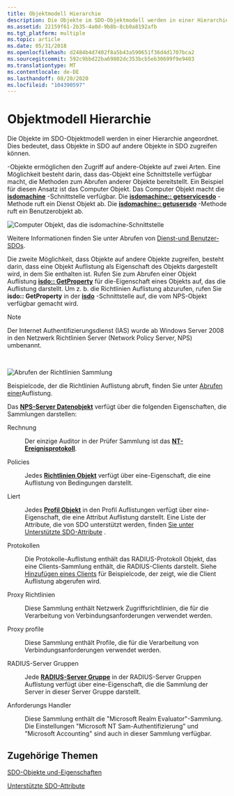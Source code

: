 ```yaml
---
title: Objektmodell Hierarchie
description: Die Objekte im SDO-Objektmodell werden in einer Hierarchie angeordnet. Dies bedeutet, dass Objekte in SDO auf andere Objekte in SDO zugreifen können.
ms.assetid: 22159f61-2b35-4a0d-9b8b-8cb0a8192afb
ms.tgt_platform: multiple
ms.topic: article
ms.date: 05/31/2018
ms.openlocfilehash: d2484b4d7402f8a5b43a590651f36d4d1707bca2
ms.sourcegitcommit: 592c9bbd22ba69802dc353bcb5eb30699f9e9403
ms.translationtype: MT
ms.contentlocale: de-DE
ms.lasthandoff: 08/20/2020
ms.locfileid: "104390597"
---
```

# <a name="object-model-hierarchy"></a>Objektmodell Hierarchie

Die Objekte im SDO-Objektmodell werden in einer Hierarchie angeordnet. Dies bedeutet, dass Objekte in SDO auf andere Objekte in SDO zugreifen können.

-Objekte ermöglichen den Zugriff auf andere-Objekte auf zwei Arten. Eine Möglichkeit besteht darin, dass das-Objekt eine Schnittstelle verfügbar macht, die Methoden zum Abrufen anderer Objekte bereitstellt. Ein Beispiel für diesen Ansatz ist das Computer Objekt. Das Computer Objekt macht die [**isdomachine**](/windows/desktop/api/sdoias/nn-sdoias-isdomachine) -Schnittstelle verfügbar. Die [**isdomachine:: getservicesdo**](/windows/desktop/api/sdoias/nf-sdoias-isdomachine-getservicesdo) -Methode ruft ein Dienst Objekt ab. Die [**isdomachine:: getusersdo**](/windows/desktop/api/sdoias/nf-sdoias-isdomachine-getusersdo) -Methode ruft ein Benutzerobjekt ab.

![Computer Objekt, das die isdomachine-Schnittstelle](images/sdo01.png)

Weitere Informationen finden Sie unter Abrufen von [Dienst-und Benutzer-SDOs](/windows/desktop/Nps/sdo-obtaining-service-and-user-sdos).

Die zweite Möglichkeit, dass Objekte auf andere Objekte zugreifen, besteht darin, dass eine Objekt Auflistung als Eigenschaft des Objekts dargestellt wird, in dem Sie enthalten ist. Rufen Sie zum Abrufen einer Objekt Auflistung [**isdo:: GetProperty**](/windows/desktop/api/sdoias/nf-sdoias-isdo-getproperty) für die-Eigenschaft eines Objekts auf, das die Auflistung darstellt. Um z. b. die Richtlinien Auflistung abzurufen, rufen Sie **isdo:: GetProperty** in der [**isdo**](/windows/desktop/api/sdoias/nn-sdoias-isdo) -Schnittstelle auf, die vom NPS-Objekt verfügbar gemacht wird.

> [!Note]  
> Der Internet Authentifizierungsdienst (IAS) wurde ab Windows Server 2008 in den Netzwerk Richtlinien Server (Network Policy Server, NPS) umbenannt.

 

![Abrufen der Richtlinien Sammlung](images/sdo02.png)

Beispielcode, der die Richtlinien Auflistung abruft, finden Sie unter [Abrufen einer](/windows/desktop/Nps/sdo-retrieving-a-collection)Auflistung.

Das [**NPS-Server Datenobjekt**](/windows/desktop/api/sdoias/ne-sdoias-iasproperties) verfügt über die folgenden Eigenschaften, die Sammlungen darstellen:

<dl> <dt>

<span id="Auditors"></span><span id="auditors"></span><span id="AUDITORS"></span>Rechnung
</dt> <dd>

Der einzige Auditor in der Prüfer Sammlung ist das [**NT-Ereignisprotokoll**](/windows/desktop/api/sdoias/ne-sdoias-nteventlogproperties).

</dd> <dt>

<span id="Policies"></span><span id="policies"></span><span id="POLICIES"></span>Policies
</dt> <dd>

Jedes [**Richtlinien Objekt**](/windows/desktop/api/sdoias/ne-sdoias-policyproperties) verfügt über eine-Eigenschaft, die eine Auflistung von Bedingungen darstellt.

</dd> <dt>

<span id="Profiles"></span><span id="profiles"></span><span id="PROFILES"></span>Liert
</dt> <dd>

Jedes [**Profil Objekt**](/windows/desktop/api/sdoias/ne-sdoias-profileproperties) in den Profil Auflistungen verfügt über eine-Eigenschaft, die eine Attribut Auflistung darstellt. Eine Liste der Attribute, die von SDO unterstützt werden, finden [Sie unter Unterstützte SDO-Attribute](/windows/desktop/Nps/sdo-sdo-supported-attributes) .

</dd> <dt>

<span id="Protocols"></span><span id="protocols"></span><span id="PROTOCOLS"></span>Protokollen
</dt> <dd>

Die Protokolle-Auflistung enthält das RADIUS-Protokoll Objekt, das eine Clients-Sammlung enthält, die RADIUS-Clients darstellt. Siehe [Hinzufügen eines Clients](/windows/desktop/Nps/sdo-adding-a-client) für Beispielcode, der zeigt, wie die Client Auflistung abgerufen wird.

</dd> <dt>

<span id="Proxy_Policies"></span><span id="proxy_policies"></span><span id="PROXY_POLICIES"></span>Proxy Richtlinien
</dt> <dd>

Diese Sammlung enthält Netzwerk Zugriffsrichtlinien, die für die Verarbeitung von Verbindungsanforderungen verwendet werden.

</dd> <dt>

<span id="Proxy_Profiles"></span><span id="proxy_profiles"></span><span id="PROXY_PROFILES"></span>Proxy profile
</dt> <dd>

Diese Sammlung enthält Profile, die für die Verarbeitung von Verbindungsanforderungen verwendet werden.

</dd> <dt>

<span id="RADIUS_Server_Groups"></span><span id="radius_server_groups"></span><span id="RADIUS_SERVER_GROUPS"></span>RADIUS-Server Gruppen
</dt> <dd>

Jede [**RADIUS-Server Gruppe**](/windows/desktop/api/sdoias/ne-sdoias-radiusservergroupproperties) in der RADIUS-Server Gruppen Auflistung verfügt über eine-Eigenschaft, die die Sammlung der Server in dieser Server Gruppe darstellt.

</dd> <dt>

<span id="Request_Handlers"></span><span id="request_handlers"></span><span id="REQUEST_HANDLERS"></span>Anforderungs Handler
</dt> <dd>

Diese Sammlung enthält die "Microsoft Realm Evaluator"-Sammlung. Die Einstellungen "Microsoft NT Sam-Authentifizierung" und "Microsoft Accounting" sind auch in dieser Sammlung verfügbar.

</dd> </dl>

## <a name="related-topics"></a>Zugehörige Themen

<dl> <dt>

[SDO-Objekte und-Eigenschaften](/windows/desktop/Nps/sdo-objects-and-properties)
</dt> <dt>

[Unterstützte SDO-Attribute](/windows/desktop/Nps/sdo-sdo-supported-attributes)
</dt> </dl>

 

 